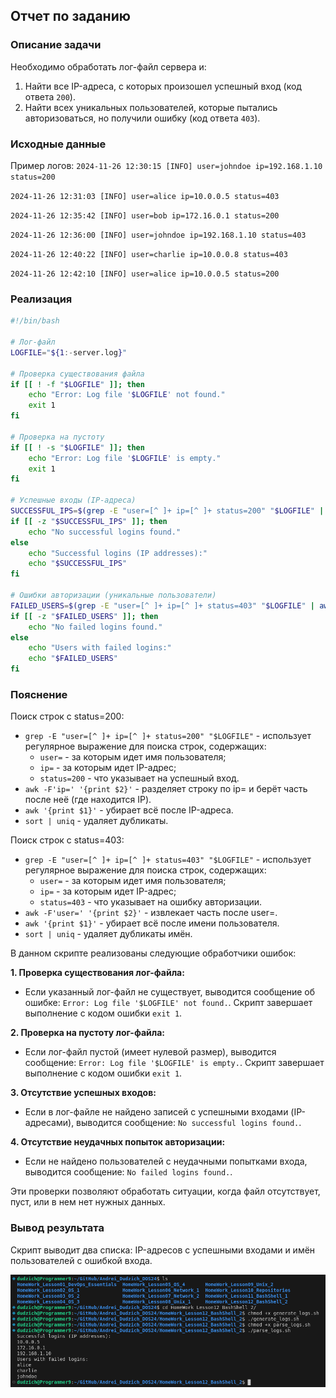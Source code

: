 ## Отчет по заданию

### Описание задачи
Необходимо обработать лог-файл сервера и:
1. Найти все IP-адреса, с которых произошел успешный вход (код ответа `200`).
2. Найти всех уникальных пользователей, которые пытались авторизоваться, но получили ошибку (код ответа `403`).

### Исходные данные
Пример логов:
`2024-11-26 12:30:15 [INFO] user=johndoe ip=192.168.1.10 status=200`

`2024-11-26 12:31:03 [INFO] user=alice ip=10.0.0.5 status=403`

`2024-11-26 12:35:42 [INFO] user=bob ip=172.16.0.1 status=200`

`2024-11-26 12:36:00 [INFO] user=johndoe ip=192.168.1.10 status=403`

`2024-11-26 12:40:22 [INFO] user=charlie ip=10.0.0.8 status=403`

`2024-11-26 12:42:10 [INFO] user=alice ip=10.0.0.5 status=200`

### Реализация

```Bash
#!/bin/bash

# Лог-файл
LOGFILE="${1:-server.log}"

# Проверка существования файла
if [[ ! -f "$LOGFILE" ]]; then
    echo "Error: Log file '$LOGFILE' not found."
    exit 1
fi

# Проверка на пустоту
if [[ ! -s "$LOGFILE" ]]; then
    echo "Error: Log file '$LOGFILE' is empty."
    exit 1
fi

# Успешные входы (IP-адреса)
SUCCESSFUL_IPS=$(grep -E "user=[^ ]+ ip=[^ ]+ status=200" "$LOGFILE" | awk -F'ip=' '{print $2}' | awk '{print $1}' | sort | uniq)
if [[ -z "$SUCCESSFUL_IPS" ]]; then
    echo "No successful logins found."
else
    echo "Successful logins (IP addresses):"
    echo "$SUCCESSFUL_IPS"
fi

# Ошибки авторизации (уникальные пользователи)
FAILED_USERS=$(grep -E "user=[^ ]+ ip=[^ ]+ status=403" "$LOGFILE" | awk -F'user=' '{print $2}' | awk '{print $1}' | sort | uniq)
if [[ -z "$FAILED_USERS" ]]; then
    echo "No failed logins found."
else
    echo "Users with failed logins:"
    echo "$FAILED_USERS"
fi

```

### Пояснение

Поиск строк с status=200:

* `grep -E "user=[^ ]+ ip=[^ ]+ status=200" "$LOGFILE"` - использует регулярное выражение для поиска строк, содержащих:
    * `user=` - за которым идет имя пользователя;
    * `ip=` - за которым идет IP-адрес;
    * `status=200` - что указывает на успешный вход.
* `awk -F'ip=' '{print $2}'` - разделяет строку по ip= и берёт часть после неё (где находится IP).
* `awk '{print $1}'` - убирает всё после IP-адреса.
* `sort | uniq` - удаляет дубликаты.

Поиск строк с status=403:

* `grep -E "user=[^ ]+ ip=[^ ]+ status=403" "$LOGFILE"` - использует регулярное выражение для поиска строк, содержащих:
    * `user=` - за которым идет имя пользователя;
    * `ip=` - за которым идет IP-адрес;
    * `status=403` - что указывает на ошибку авторизации.
* `awk -F'user=' '{print $2}'` - извлекает часть после user=.
* `awk '{print $1}'` - убирает всё после имени пользователя.
* `sort | uniq` - удаляет дубликаты имён.

В данном скрипте реализованы следующие обработчики ошибок:

**1. Проверка существования лог-файла:**

* Если указанный лог-файл не существует, выводится сообщение об ошибке: `Error: Log file '$LOGFILE' not found.`. Скрипт завершает выполнение с кодом ошибки `exit 1`.

**2. Проверка на пустоту лог-файла:**

* Если лог-файл пустой (имеет нулевой размер), выводится сообщение: `Error: Log file '$LOGFILE' is empty.`. Скрипт завершает выполнение с кодом ошибки `exit 1`.

**3. Отсутствие успешных входов:**

* Если в лог-файле не найдено записей с успешными входами (IP-адресами), выводится сообщение: `No successful logins found.`.

**4. Отсутствие неудачных попыток авторизации:**

* Если не найдено пользователей с неудачными попытками входа, выводится сообщение: `No failed logins found.`.

Эти проверки позволяют обработать ситуации, когда файл отсутствует, пуст, или в нем нет нужных данных.

### Вывод результата

Скрипт выводит два списка: IP-адресов с успешными входами и имён пользователей с ошибкой входа.

![alt text](parce.png)
